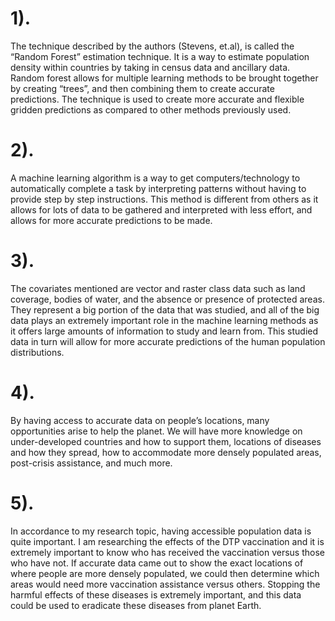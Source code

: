 # 1). 
The technique described by the authors (Stevens, et.al), is called the “Random Forest” estimation technique. It is a way to estimate population density within countries by taking in census data and ancillary data. Random forest allows for multiple learning methods to be brought together by creating “trees”, and then combining them to create accurate predictions. The technique is used to create more accurate and flexible gridden predictions as compared to other methods previously used.

# 2). 
A machine learning algorithm is a way to get computers/technology to automatically complete a task by interpreting patterns without having to provide step by step instructions. This method is different from others as it allows for lots of data to be gathered and interpreted with less effort, and allows for more accurate predictions to be made.

# 3). 
The covariates mentioned are vector and raster class data such as land coverage, bodies of water, and the absence or presence of protected areas. They represent a big portion of the data that was studied, and all of the big data plays an extremely important role in the machine learning methods as it offers large amounts of  information to study and learn from. This studied data in turn will allow for more accurate predictions of the human population distributions.

# 4).  
By having access to accurate data on people’s locations, many opportunities arise to help the planet. We will have more knowledge on under-developed countries and how to support them, locations of diseases and how they spread, how to accommodate more densely populated areas, post-crisis assistance, and much more.

# 5). 
In accordance to my research topic, having accessible population data is quite important. I am researching the effects of the DTP vaccination and it is extremely important to know who has received the vaccination versus those who have not. If accurate data came out to show the exact locations of where people are more densely populated, we could then determine which areas would need more vaccination assistance versus others. Stopping the harmful effects of these diseases is extremely important, and this data could be used to eradicate these diseases from planet Earth.

